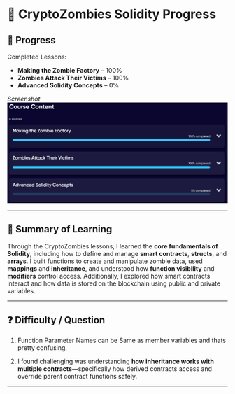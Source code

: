 # 🧠 CryptoZombies Solidity Progress

## 📸 Progress
Completed Lessons:
- **Making the Zombie Factory** – 100%
- **Zombies Attack Their Victims** – 100%
- **Advanced Solidity Concepts** – 0%

*Screenshot* ![alt text]({27EBEC63-C74D-4EAF-9431-FB20F001D1FD}.png)

---

## 🧩 Summary of Learning
Through the CryptoZombies lessons, I learned the **core fundamentals of Solidity**, including how to define and manage **smart contracts**, **structs**, and **arrays**. I built functions to create and manipulate zombie data, used **mappings** and **inheritance**, and understood how **function visibility** and **modifiers** control access. Additionally, I explored how smart contracts interact and how data is stored on the blockchain using public and private variables.

---

## ❓ Difficulty / Question
1. Function Parameter Names can be Same as member variables and thats pretty confusing.

2. I found challenging was understanding **how inheritance works with multiple contracts**—specifically how derived contracts access and override parent contract functions safely.

---


